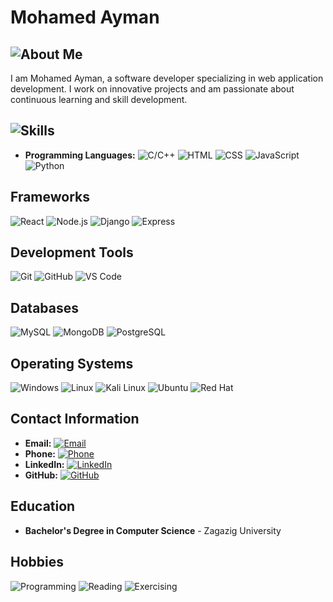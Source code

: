 # Mohamed Ayman

## ![About Me](https://img.shields.io/badge/About%20Me-000000?style=for-the-badge&logo=about-dot-me&logoColor=white)
I am Mohamed Ayman, a software developer specializing in web application development. I work on innovative projects and am passionate about continuous learning and skill development.

## ![Skills](https://img.shields.io/badge/Skills-4CAF50?style=for-the-badge&logo=skillshare&logoColor=white)
- **Programming Languages:** 
  ![C/C++](https://img.shields.io/badge/C%2FC++-00599C?style=for-the-badge&logo=c&logoColor=white)
  ![HTML](https://img.shields.io/badge/HTML-239120?style=for-the-badge&logo=html5&logoColor=white)
  ![CSS](https://img.shields.io/badge/CSS-239120?style=for-the-badge&logo=css3&logoColor=white)
  ![JavaScript](https://img.shields.io/badge/JavaScript-323330?style=for-the-badge&logo=javascript&logoColor=F7DF1E)
  ![Python](https://img.shields.io/badge/Python-3776AB?style=for-the-badge&logo=python&logoColor=white)

## Frameworks
![React](https://img.shields.io/badge/React-20232A?style=for-the-badge&logo=react&logoColor=61DAFB)
![Node.js](https://img.shields.io/badge/Node.js-43853D?style=for-the-badge&logo=node.js&logoColor=white)
![Django](https://img.shields.io/badge/Django-092E20?style=for-the-badge&logo=django&logoColor=white)
![Express](https://img.shields.io/badge/Express-000000?style=for-the-badge&logo=express&logoColor=white)

## Development Tools
![Git](https://img.shields.io/badge/Git-F05032?style=for-the-badge&logo=git&logoColor=white)
![GitHub](https://img.shields.io/badge/GitHub-181717?style=for-the-badge&logo=github&logoColor=white)
![VS Code](https://img.shields.io/badge/VS%20Code-007ACC?style=for-the-badge&logo=visual-studio-code&logoColor=white)

## Databases
![MySQL](https://img.shields.io/badge/MySQL-4479A1?style=for-the-badge&logo=mysql&logoColor=white)
![MongoDB](https://img.shields.io/badge/MongoDB-47A248?style=for-the-badge&logo=mongodb&logoColor=white)
![PostgreSQL](https://img.shields.io/badge/PostgreSQL-336791?style=for-the-badge&logo=postgresql&logoColor=white)

## Operating Systems
![Windows](https://img.shields.io/badge/Windows-0078D6?style=for-the-badge&logo=windows&logoColor=white)
![Linux](https://img.shields.io/badge/Linux-FCC624?style=for-the-badge&logo=linux&logoColor=black)
![Kali Linux](https://img.shields.io/badge/Kali_Linux-557C94?style=for-the-badge&logo=kali-linux&logoColor=white)
![Ubuntu](https://img.shields.io/badge/Ubuntu-E95420?style=for-the-badge&logo=ubuntu&logoColor=white)
![Red Hat](https://img.shields.io/badge/Red_Hat-EE0000?style=for-the-badge&logo=red-hat&logoColor=white)

## Contact Information
- **Email:** [![Email](https://img.shields.io/badge/Email-D14836?style=for-the-badge&logo=gmail&logoColor=white)](mailto:mohamedayman135125@gmail.com)
- **Phone:** [![Phone](https://img.shields.io/badge/Phone-25D366?style=for-the-badge&logo=whatsapp&logoColor=white)](https://wa.me/201206999812)
- **LinkedIn:** [![LinkedIn](https://img.shields.io/badge/LinkedIn-0077B5?style=for-the-badge&logo=linkedin&logoColor=white)](https://www.linkedin.com/in/mohamed-ayman-33b348263/)
- **GitHub:** [![GitHub](https://img.shields.io/badge/GitHub-181717?style=for-the-badge&logo=github&logoColor=white)](https://github.com/MohamedAyman128)

## Education
- **Bachelor's Degree in Computer Science** - Zagazig University

## Hobbies
![Programming](https://img.shields.io/badge/Programming-000000?style=for-the-badge&logo=code&logoColor=white)
![Reading](https://img.shields.io/badge/Reading-FFDD00?style=for-the-badge&logo=book&logoColor=white)
![Exercising](https://img.shields.io/badge/Exercising-FF4500?style=for-the-badge&logo=fitness&logoColor=white)
